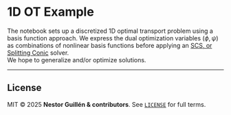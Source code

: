 # 1D OT Example 

The notebook sets up  a discretized 1D optimal transport problem using a basis function approach.  We express the dual optimization variables $(\phi, \psi)$ as combinations of nonlinear basis functions before applying an [SCS, or Splitting Conic](https://www.cvxgrp.org/scs/) solver.   
We hope to generalize and/or optimize solutions.  

---


## License <a id="license"></a>

MIT © 2025 **Nestor Guillén & contributors**.
See [`LICENSE`](LICENSE) for full terms.
